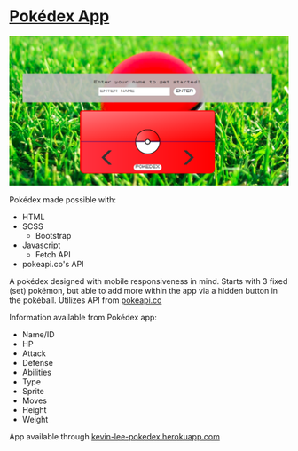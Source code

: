 # [Pokédex App](https://kevinlee6.github.io/pokedex/)

![Pokedex Homepage](./images/pokedex-home.png)

Pokédex made possible with:

- HTML
- SCSS
  - Bootstrap
- Javascript
  - Fetch API
- pokeapi.co's API

A pokédex designed with mobile responsiveness in mind. Starts with 3 fixed (set) pokémon, but able to add more within the app via a hidden button in the pokéball. Utilizes API from [pokeapi.co](https://pokeapi.co)

Information available from Pokédex app:

- Name/ID
- HP
- Attack
- Defense
- Abilities
- Type
- Sprite
- Moves
- Height
- Weight

App available through [kevin-lee-pokedex.herokuapp.com](https://kevin-lee-pokedex.herokuapp.com/)